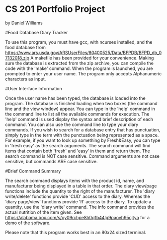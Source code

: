 # CS 201 Portfolio Project
by Daniel Williams

#Food Database Diary Tracker

To use this program, you must have gcc, with ncurses installed, and the food database from https://www.ars.usda.gov/ARSUserFiles/80400525/Data/BFPDB/BFPD_db_07132018.zip
A makefile has been provided for your convenience. Making sure the database is extracted from the zip archive, you can compile the code with the 'make' command.
When the program is launched, you are prompted to enter your user name. The program only accepts Alphanumeric characters as input.

#User Interface Information

Once the user name has been typed, the database is loaded into the program. The database is finished loading when two boxes (the command line and the view window) appear. You can type in the 'help' command in the command line to list all the available commands for execution. The 'help' command is used display the syntax and brief description of each command. You can also use the command line to type your diary commands. If you wish to search for a database entry that has punctuation, simply type in the term with the punctuation being represented as a space. For example, if you want to look up something by Fresh&Easy, you can type in 'fresh easy' as the search arguments. The search command will find items that contain both 'fresh' and 'easy' in them and return them. The search command is NOT case sensitive. Command arguments are not case sensitive, but commands ARE case sensitive.

#Brief Command Summary

The search command displays items with the product id, name, and manufacturer being displayed in a table in that order. The diary view/page functions include the quantity to the right of the manufacturer.
The 'diary write/delete' functions provide 'CUD' access to the diary. Whereas the 'diary page/view' functions provide 'R' access to the diary. To update a quantity, use the 'diary write' command.
The info command provides the actual nutrition of the item given. See https://alabama.box.com/s/oy09rchpe8h0q1b44lg9paovh95cjtya for a demo of the software.

Please note that this program works best in an 80x24 sized terminal.
